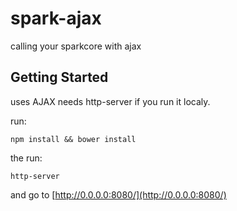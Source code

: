 # spark-ajax

calling your sparkcore with ajax

## Getting Started

uses AJAX needs http-server if you run it localy.  

run:  

    npm install && bower install

the run:  

    http-server

and go to [http://0.0.0.0:8080/](http://0.0.0.0:8080/)  



